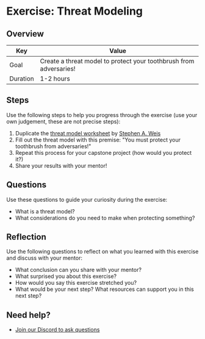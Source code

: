 # Exercise: Threat Modeling

## Overview

| Key | Value |
| --- | --- |
| Goal | Create a threat model to protect your toothbrush from adversaries! |
| Duration | 1-2 hours |

## Steps

Use the following steps to help you progress through the exercise (use your own judgement, these are not precise steps):

1. Duplicate the [threat model worksheet](https://www.figma.com/file/uyRiqbNVmEw3dCIO2wOY5U/Threat-Model-Worksheet?node-id=0%3A1) by [Stephen A. Weis](https://saweis.net/)
2. Fill out the threat model with this premise: "You must protect your toothbrush from adversaries!"
3. Repeat this process for your capstone project (how would you protect it?)
4. Share your results with your mentor!

## Questions

Use these questions to guide your curiosity during the exercise:

- What is a threat model?
- What considerations do you need to make when protecting something?

## Reflection

Use the following questions to reflect on what you learned with this exercise and discuss with your mentor:

- What conclusion can you share with your mentor?
- What surprised you about this exercise?
- How would you say this exercise stretched you? 
- What would be your next step? What resources can support you in this next step?
## Need help?

- [Join our Discord to ask questions](https://discord.gg/bDVYvG3Czd)
